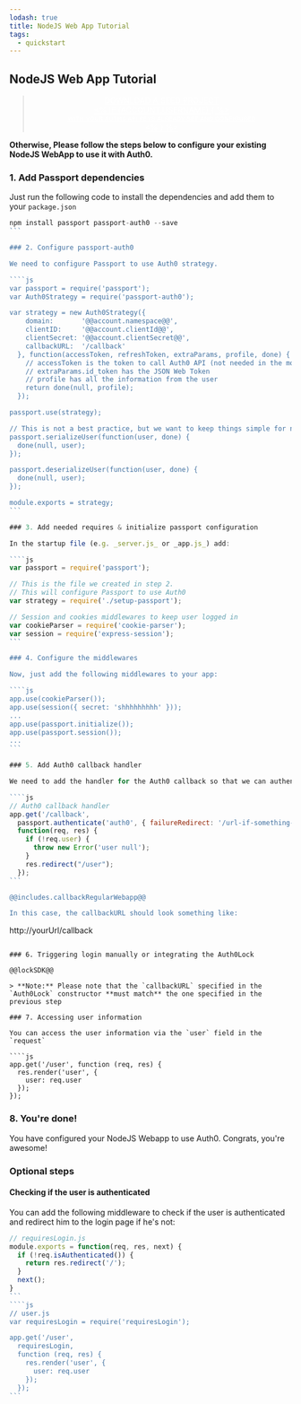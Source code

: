 ```yaml
---
lodash: true
title: NodeJS Web App Tutorial
tags:
  - quickstart
---
```


## NodeJS Web App Tutorial

<div class="package" style="text-align: center;">
  <blockquote>
    <a href="/node-auth0/master/create-package?path=examples/nodejs-regular-webapp&type=server@@account.clientParam@@" class="btn btn-lg btn-success btn-package" style="text-transform: uppercase; color: white">
      <span style="display: block">Download a Seed project</span>
      <% if (account.userName) { %>
      <span class="smaller" style="display:block; font-size: 11px">with your Auth0 API Keys already set and configured</span>
      <% } %>
    </a>
  </blockquote>
</div>

**Otherwise, Please follow the steps below to configure your existing NodeJS WebApp to use it with Auth0.**

### 1. Add Passport dependencies

Just run the following code to install the dependencies and add them to your `package.json`

````js
npm install passport passport-auth0 --save
```

### 2. Configure passport-auth0

We need to configure Passport to use Auth0 strategy.

````js
var passport = require('passport');
var Auth0Strategy = require('passport-auth0');

var strategy = new Auth0Strategy({
    domain:       '@@account.namespace@@',
    clientID:     '@@account.clientId@@',
    clientSecret: '@@account.clientSecret@@',
    callbackURL:  '/callback'
  }, function(accessToken, refreshToken, extraParams, profile, done) {
    // accessToken is the token to call Auth0 API (not needed in the most cases)
    // extraParams.id_token has the JSON Web Token
    // profile has all the information from the user
    return done(null, profile);
  });

passport.use(strategy);

// This is not a best practice, but we want to keep things simple for now
passport.serializeUser(function(user, done) {
  done(null, user);
});

passport.deserializeUser(function(user, done) {
  done(null, user);
});

module.exports = strategy;
```

### 3. Add needed requires & initialize passport configuration

In the startup file (e.g. _server.js_ or _app.js_) add:

````js
var passport = require('passport');

// This is the file we created in step 2.
// This will configure Passport to use Auth0
var strategy = require('./setup-passport');

// Session and cookies middlewares to keep user logged in
var cookieParser = require('cookie-parser');
var session = require('express-session');
```

### 4. Configure the middlewares

Now, just add the following middlewares to your app:

````js
app.use(cookieParser());
app.use(session({ secret: 'shhhhhhhhh' }));
...
app.use(passport.initialize());
app.use(passport.session());
...
```

### 5. Add Auth0 callback handler

We need to add the handler for the Auth0 callback so that we can authenticate the user and get his information.

````js
// Auth0 callback handler
app.get('/callback',
  passport.authenticate('auth0', { failureRedirect: '/url-if-something-fails' }),
  function(req, res) {
    if (!req.user) {
      throw new Error('user null');
    }
    res.redirect("/user");
  });
```

@@includes.callbackRegularWebapp@@

In this case, the callbackURL should look something like:

````
http://yourUrl/callback
```

### 6. Triggering login manually or integrating the Auth0Lock

@@lockSDK@@

> **Note:** Please note that the `callbackURL` specified in the `Auth0Lock` constructor **must match** the one specified in the previous step

### 7. Accessing user information

You can access the user information via the `user` field in the `request`

````js
app.get('/user', function (req, res) {
  res.render('user', {
    user: req.user
  });
});
```

### 8. You're done!

You have configured your NodeJS Webapp to use Auth0. Congrats, you're awesome!

### Optional steps

#### Checking if the user is authenticated

You can add the following middleware to check if the user is authenticated and redirect him to the login page if he's not:

````js
// requiresLogin.js
module.exports = function(req, res, next) {
  if (!req.isAuthenticated()) {
    return res.redirect('/');
  }
  next();
}
```
````js
// user.js
var requiresLogin = require('requiresLogin');

app.get('/user',
  requiresLogin,
  function (req, res) {
    res.render('user', {
      user: req.user
    });
  });
```
